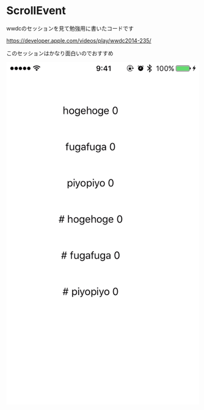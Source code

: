# ScrollEvent
wwdcのセッションを見て勉強用に書いたコードです

https://developer.apple.com/videos/play/wwdc2014-235/

このセッションはかなり面白いのでおすすめ

![](https://raw.githubusercontent.com/hayashi311/ScrollEvent/master/ScreenCapture-12222015-221507.gif)
